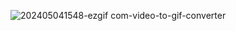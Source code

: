 
![202405041548-ezgif com-video-to-gif-converter](https://github.com/williamapires/Arch-Linux/assets/148146602/6ff9bce9-f18b-492c-b38b-fa3706959f67)

